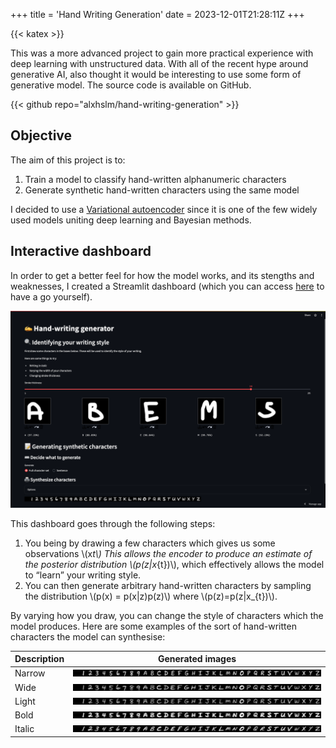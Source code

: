 +++
title = 'Hand Writing Generation'
date = 2023-12-01T21:28:11Z
+++

{{< katex >}}

This was a more advanced project to gain more practical experience with deep learning with unstructured data. With all of the recent hype around generative AI, also thought it would be interesting to use some form of generative model. The source code is available on GitHub.

{{< github repo="alxhslm/hand-writing-generation" >}}

## Objective

The aim of this project is to:

1. Train a model to classify hand-written alphanumeric characters
2. Generate synthetic hand-written characters using the same model

I decided to use a [Variational autoencoder](https://en.wikipedia.org/wiki/Variational_autoencoder) since it is one of the few widely used models uniting deep learning and Bayesian methods.

## Interactive dashboard

In order to get a better feel for how the model works, and its stengths and weaknesses, I created a Streamlit dashboard (which you can access [here](https://hand-writing-generation.streamlit.app/) to have a go yourself).

![Streamlit app](images/streamlit_app.png)

This dashboard goes through the following steps:

1. You being by drawing a few characters which gives us some observations \\(x*t\\) This allows the encoder to produce an estimate of the posterior distribution \\(p(z|x*{t})\\), which effectively allows the model to “learn” your writing style.
2. You can then generate arbitrary hand-written characters by sampling the distribution \\(p(x) = p(x|z)p(z)\\) where \\(p(z)=p(z|x\_{t})\\).

By varying how you draw, you can change the style of characters which the model produces. Here are some examples of the sort of hand-written characters the model can synthesise:

| Description | Generated images                        |
| ----------- | --------------------------------------- |
| Narrow      | ![Narrow characters](images/narrow.jpg) |
| Wide        | ![Wide characters](images/wide.jpg)     |
| Light       | ![Thin characters](images/light.jpg)    |
| Bold        | ![Bold characters ](images/bold.jpg)    |
| Italic      | ![Italic characters](images/italic.jpg) |
